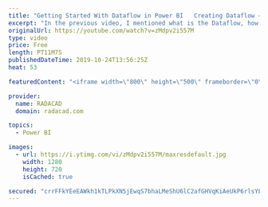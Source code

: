 ```yaml
---
title: "Getting Started With Dataflow in Power BI   Creating Dataflow – Part 2 of Dataflow Series"
excerpt: "In the previous video, I mentioned what is the Dataflow, how it can be helpful, and mentioned some of the use cases of it in real-world Power BI implementation. In this video as the second part of the series for the Dataflow, I like to give you some hands-on experience with Dataflow and explain how a"
originalUrl: https://youtube.com/watch?v=zMdpv2i557M
type: video
price: Free
length: PT11M7S
publishedDateTime: 2019-10-24T13:56:25Z
heat: 53

featuredContent: "<iframe width=\"800\" height=\"500\" frameborder=\"0\" src=\"https://www.youtube.com/embed/zMdpv2i557M\" allow=\"accelerometer; autoplay; encrypted-media; gyroscope; picture-in-picture\" allowfullscreen></iframe>"

provider:
  name: RADACAD
  domain: radacad.com

topics:
  - Power BI

images:
  - url: https://i.ytimg.com/vi/zMdpv2i557M/maxresdefault.jpg
    width: 1280
    height: 720
    isCached: true

secured: "crrFFkYEeEAWkh1kTLPkXN5jEwqS7bhaLMeShU6lC2afGHVqKiAeUkP6rlsYLms6QFn9jG8HC5pG6RwWE6Rut5a+rPDj+x+H8/GrTVlK2SKOXIXzq1uu9JbFCtOwsThdTYfQv9LSQrTLTclPdlyK4tMBTMLflJF2RyZ3Sk2A2n59asm9rl2F94T2M1WEZdU4QGRyZSWCc+imAmwmkM+jUm1OJcKRzzeepkxQkbQvm/ThNp7eSHyN2b4oD7Wk5/hgbfqxaj3bjeeF6bkElgf+v6pVMjRXON2/sAf0x7IbTZGuwOiZVdN5U6jrHVgRY0IPnbCW0SYNn/aNWqeIq6n7cZzQpBbZHBcA/yg+IgUCiEPeFlQADC+TpGvcRmA/ZwHUK/XXN1Z2za26CwttokJ2nBU6zQiEC/wvWF5/Pb5Ygg0=;jLaaYeUKDsxZ/5f0VBky0g=="
---
```


